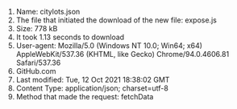 1. Name: citylots.json
2. The file that initiated the download of the new file: expose.js
3. Size: 778 kB
4. It took 1.13 seconds to download
5. User-agent: Mozilla/5.0 (Windows NT 10.0; Win64; x64) AppleWebKit/537.36 (KHTML, like Gecko) Chrome/94.0.4606.81 Safari/537.36
6. GitHub.com
7. Last modified: Tue, 12 Oct 2021 18:38:02 GMT
8. Content Type: application/json; charset=utf-8
9. Method that made the request: fetchData

